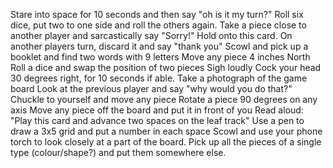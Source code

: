 Stare into space for 10 seconds and then say "oh is it my turn?"
Roll six dice, put two to one side and roll the others again.
Take a piece close to another player and sarcastically say "Sorry!"
Hold onto this card. On another players turn, discard it and say "thank you"
Scowl and pick up a booklet and find two words with 9 letters
Move any piece 4 inches North
Roll a dice and swap the position of two pieces
Sigh loudly
Cock your head 30 degrees right, for 10 seconds if able.
Take a photograph of the game board
Look at the previous player and say "why would you do that?"
Chuckle to yourself and move any piece
Rotate a piece 90 degrees on any axis
Move any piece off the board and put it in front of you
Read aloud: "Play this card and advance two spaces on the leaf track"
Use a pen to draw a 3x5 grid and put a number in each space
Scowl and use your phone torch to look closely at a part of the board.
Pick up all the pieces of a single type (colour/shape?) and put them somewhere else.
